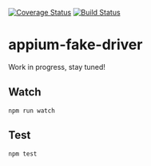 [![Coverage Status](https://coveralls.io/repos/appium/appium-fake-driver/badge.svg?branch=master&service=github)](https://coveralls.io/github/appium/appium-fake-driver?branch=master) [![Build Status](https://travis-ci.org/appium/appium-fake-driver.svg)](https://travis-ci.org/appium/appium-fake-driver)

appium-fake-driver
===================

Work in progress, stay tuned!

## Watch

```
npm run watch
```

## Test

```
npm test
```
